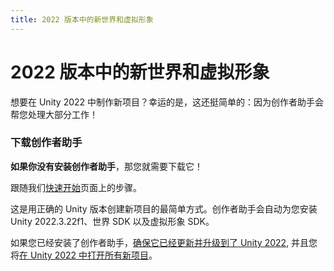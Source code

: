 ```yaml
---
title: 2022 版本中的新世界和虚拟形象
---
```


# 2022 版本中的新世界和虚拟形象

想要在 Unity 2022 中制作新项目？幸运的是，这还挺简单的：因为创作者助手会帮您处理大部分工作！

### 下载创作者助手
**如果你没有安装创作者助手**，那您就需要下载它！

跟随我们[快速开始](/creators.vrchat.com/sdk/)页面上的步骤。

这是用正确的 Unity 版本创建新项目的最简单方式。创作者助手会自动为您安装 Unity 2022.3.22f1、世界 SDK 以及虚拟形象 SDK。

如果您已经安装了创作者助手，[确保它已经更新并升级到了 Unity 2022](unity-2022.md#使用创作者助手), 并且您将[在 Unity 2022 中打开所有新项目](unity-2022.md#管理多个-unity-版本)。